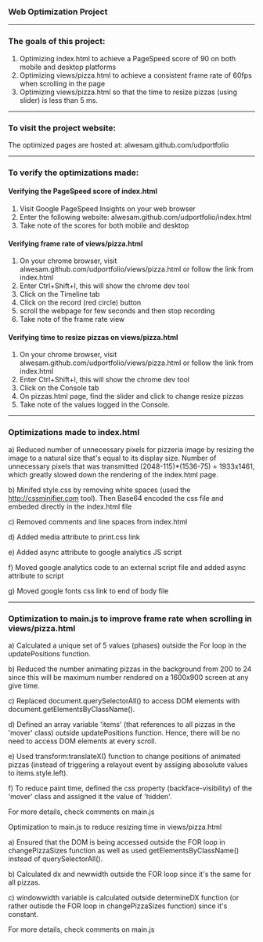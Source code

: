 ### Web Optimization Project
----------------------------------

### The goals of this project:

1) Optimizing index.html to achieve a PageSpeed score of 90 on both mobile and desktop platforms
2) Optimizing views/pizza.html to achieve a consistent frame rate of 60fps when scrolling in the page
3) Optimizing views/pizza.html so that the time to resize pizzas (using slider) is less than 5 ms.

----------------------------------

### To visit the project website:

The optimized pages are hosted at: alwesam.github.com/udportfolio

------------------------------------

### To verify the optimizations made:

#### Verifying the PageSpeed score of index.html

1) Visit Google PageSpeed Insights on your web browser
2) Enter the following website: alwesam.github.com/udportfolio/index.html
3) Take note of the scores for both mobile and desktop

#### Verifying frame rate of views/pizza.html

1) On your chrome browser, visit alwesam.github.com/udportfolio/views/pizza.html or follow the link from index.html
2) Enter Ctrl+Shift+I, this will show the chrome dev tool
3) Click on the Timeline tab
4) Click on the record (red circle) button
5) scroll the webpage for few seconds and then stop recording
6) Take note of the frame rate view

#### Verifying time to resize pizzas on views/pizza.html

1) On your chrome browser, visit alwesam.github.com/udportfolio/views/pizza.html or follow the link from index.html
2) Enter Ctrl+Shift+I, this will show the chrome dev tool
3) Click on the Console tab
4) On pizzas.html page, find the slider and click to change resize pizzas
5) Take note of the values logged in the Console.

-------------------------------------------

### Optimizations made to index.html

a) Reduced number of unnecessary pixels for pizzeria image by resizing the image to a natural size that's equal to its display size.  Number of unnecessary pixels that was transmitted (2048-115)*(1536-75) = 1933x1461, which greatly slowed down the rendering of the index.html page.

b) Minifed style.css by removing white spaces (used the http://cssminifier.com tool).  Then Base64 encoded the css file and embeded directly in the index.html file

c) Removed comments and line spaces from index.html

d) Added media attribute to print.css link

e) Added async attribute to google analytics JS script

f) Moved google analytics code to an external script file and added async attribute to script

g) Moved google fonts css link to end of body file


--------------------------------------------------

### Optimization to main.js to improve frame rate when scrolling in views/pizza.html

a) Calculated a unique set of 5 values (phases) outside the For loop in the updatePositions function.

b) Reduced the number animating pizzas in the background from 200 to 24 since this will be maximum number rendered on a 1600x900 screen at any give time.

c) Replaced document.querySelectorAll() to access DOM elements with document.getElementsByClassName(). 

d) Defined an array variable 'items' (that references to all pizzas in the 'mover' class) outside updatePositions function.  Hence, there will be no need to access DOM elements at every scroll.

e) Used transform:translateX() function to change positions of animated pizzas (instead of triggering a relayout event by assiging abosolute values to items.style.left).

f) To reduce paint time, defined the css property (backface-visibility) of the 'mover' class and assigned it the value of 'hidden'.

For more details, check comments on main.js

Optimization to main.js to reduce resizing time in views/pizza.html

a) Ensured that the DOM is being accessed outside the FOR loop in changePizzaSizes function as well as used getElementsByClassName() instead of querySelectorAll().

b) Calculated dx and newwidth outside the FOR loop since it's the same for all pizzas.

c) windowwidth variable is calculated outside determineDX function (or rather outisde the FOR loop in changePizzaSizes function) since it's constant.

For more details, check comments on main.js


